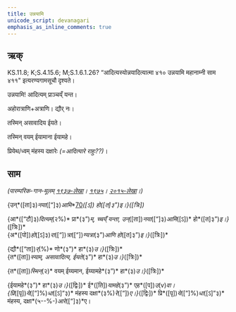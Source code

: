 ```yaml
---
title: उन्नयामि  
unicode_script: devanagari  
emphasis_as_inline_comments: true
---   
```


## ऋक्

KS.11.8; K;S.4.15.6; M;S.1.6.1.26? “आदित्यस्योन्नयादित्यात्मा ४१० उन्नयामि महानाम्नी साम ४११" इत्यरण्यगामसूचौ दृश्यते।

उन्नयामि! आदित्यम् प्राञ्चय्ँ यन्त।

अहोरात्राणि+अत्राणि। द्यौर् नः।

तस्मिन् असावादिय ईयते।

तस्मिन् वयम् ईयामाना ईयामहे।

प्रियेथ/ध्वम् मंहस्य दक्षारेः *(=आदित्यारे राहुः??)*।

## साम

*(पारम्परिक-गान-मूलम् [१९३७-लेखा](https://archive.org/stream/sAmaveda-jaiminIya-paravastu-paramparA-docs/sAmaveda-paravastu-1937%23page/n9/mode/1up&sa=D&ust=1542425956421000)। [१९७५](https://archive.org/stream/sAmaveda-jaiminIya-paravastu-paramparA-docs/sAmaveda-paravastu-1975%23page/n9/mode/1up&sa=D&ust=1542425956421000)। [२०१५-लेखा](https://archive.org/stream/sAmaveda-jaiminIya-paravastu-paramparA-docs/VIVAAHA%2520UPANAYANA%2520SAAMAANI%23page/n4/mode/1up&sa=D&ust=1542425956422000)।)*

{उन्*([ता]३)*नया*([“]३)*आमि**[70](#ftnt70)***([ऽ])* हो*([त]३”)*इ।}*([त्रिः])*

{आ*([“टौ]३)*दित्यम्*(२%)* प्रा*(३”)*म्, च्चय्ँ यन्ता, उन्*([ता])*नया*([“]३)*आमि*([ऽ])* हो*([त]३”)*इ।}*([त्रिः])*  
{अ*([पो])*हो*([ऽ]३)*रा*([“])*त्रा*([“])*ण्यत्रा*(३”)*आणि हो*([त]३”)*इ।}*([त्रिः])*

{द्यौ*([“ता])*र्*(%)* णो*(३”)* हा*(३)*उ।}*([त्रिः])*  
{त*([ता])*स्याम्, असावादित्य, ईयते*(३”)* हा*(३)*उ।}*([त्रिः])*

{त*([ता])*स्मिन्*(२)* वयम् ईय्यमान, ईय्यामहे*(३”)* हा*(३)*उ।}*([त्रिः])*

{ईयामहे*(३”)* हा*(३)*उ।}*([द्विः])* ई*([ति])*यामहे*(३”)*   एह*([प])*उ*(v)*वा।  
{प्रि*([पृ])*ये*([“]%)*धा*([ऽ]“३)* मंहस्य दक्षा*(३%)*रे*([“])*ए।}*([द्विः])* प्रि*([पृ])*ये*([“]%)*धा*([ऽ]“३)* मंहस्य, दक्षा*(५--%-)*आरे*([“]३)*ए।